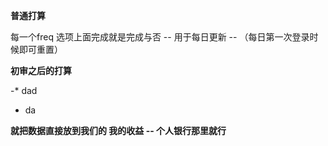 **普通打算**

  每一个freq 选项上面完成就是完成与否  -- 用于每日更新 -- （每日第一次登录时候即可重置）

<!-- **与伙伴解绑后会删除所有的共同习惯信息** -->

<!-- **为每个习惯加上最近一次访问日期，使得更新的时候不会误判** -->

<!--  注意：待所有习惯培养完成后，才算伙伴关系完结  -->

<!-- 注意：完成任务后，获得的奖金将是押金的 0.5%  -->


**初审之后的打算**

<!-- **注意WeUI的导入仅仅是为了后期修饰的好处，如果超越资源可能会考虑删除** -->

<!-- 若通过初审，考虑添加与同伴的点滴模块 -->

 -* dad

 - da




**就把数据直接放到我们的  我的收益   --  个人银行那里就行**
<!--  -->
